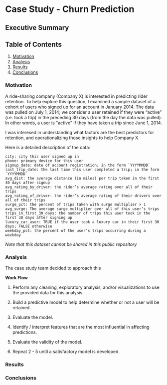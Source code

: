 # Case Study - Churn Prediction


## Executive Summary


## Table of Contents
1. [Motivation](#motivation)
2. [Analysis](#analysis)
3. [Results](#results)
4. [Conclusions](#conclusions)


### Motivation <a name="motivation"></a>

A ride-sharing company (Company X) is interested in predicting rider retention.
To help explore this question, I examined a sample dataset of a cohort of 
users who signed up for an account in January 2014. The data was pulled on July 1, 2014; 
we consider a user retained if they were “active” (i.e. took a trip) in 
the preceding 30 days (from the day the data was pulled). In other words, a user is "active"
if they have taken a trip since June 1, 2014.

I was interesed in understanding what factors are the best predictors for retention, and 
operationalizing those insights to help Company X.

Here is a detailed description of the data:

```
city: city this user signed up in
phone: primary device for this user
signup_date: date of account registration; in the form `YYYYMMDD`
last_trip_date: the last time this user completed a trip; in the form `YYYYMMDD`
avg_dist: the average distance (in miles) per trip taken in the first 30 days after signup
avg_rating_by_driver: the rider’s average rating over all of their trips
avg_rating_of_driver: the rider’s average rating of their drivers over all of their trips 
surge_pct: the percent of trips taken with surge multiplier > 1
avg_surge: The average surge multiplier over all of this user’s trips 
trips_in_first_30_days: the number of trips this user took in the first 30 days after signing up
luxury_car_user: TRUE if the user took a luxury car in their first 30 days; FALSE otherwise
weekday_pct: the percent of the user’s trips occurring during a weekday
```
_Note that this dataset cannot be shared in this public repository_

### Analysis <a name="analysis"></a>

The case study team decided to approach this 

**Work Flow**

1. Perform any cleaning, exploratory analysis, and/or visualizations to use the provided
   data for this analysis.
   
2. Build a predictive model to help determine whether or not a user will be retained.

3. Evaluate the model.
 
4. Identify / interpret features that are the most influential in affecting predictions.

5. Evaluate the validity of the model.

6. Repeat 2 - 5 until a satisfactory model is developed.


### Results <a name="results"></a>


### Conclusions <a name="conclusions"></a>

